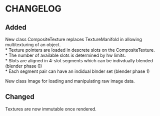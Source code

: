 # CHANGELOG

## Added
New class CompositeTexture replaces TextureManifold in allowing multitexturing of an object.  
    * Texture pointers are loaded in descrete slots on the CompositeTexture.  
        * The number of available slots is determined by hw limits.  
        * Slots are aligned in 4-slot segments which can be indivdually blended (blender phase 0)  
        * Each segment pair can have an indidual blnder set (blender phase 1)  
  
New class Image for loading and manipulating raw image data.  
  
  
## Changed
Textures are now immutable once rendered.
